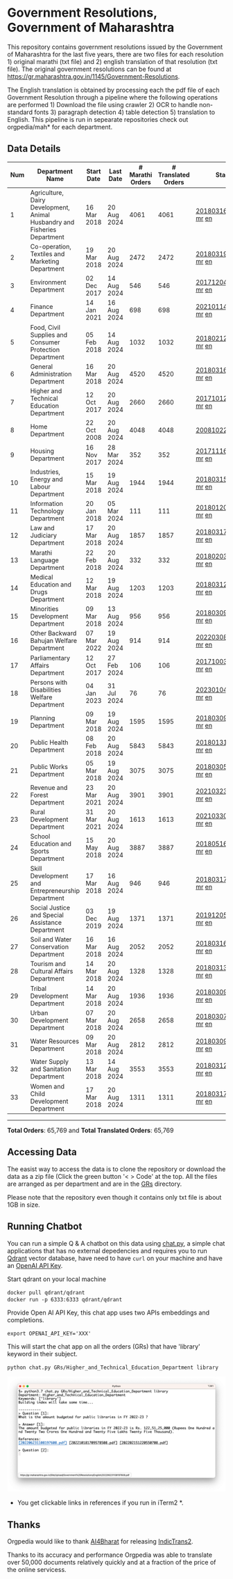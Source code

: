 # Government Resolutions, Government of Maharashtra

This repository contains government resolutions issued by the Government of Maharashtra for the last five years, there are two files for each resolution 1) original marathi (txt file) and 2) english translation of that resolution (txt file). The original government resolutions can be found at https://gr.maharashtra.gov.in/1145/Government-Resolutions.

The English translation is obtained by processing each the pdf file of each Government Resolution through a pipeline where the following operations are performed 1) Download the file using crawler 2) OCR to handle non-standard fonts 3) paragraph detection 4) table  detection 5) translation to English. This pipeline is run in sepearate repositories check out orgpedia/mah* for each department.


## Data Details

| Num | Department Name | Start Date | Last Date | # Marathi Orders | # Translated Orders | Starting Order | Last Order |
| --- | --------------- | ---------- | --------- | ---------------- | ------------------- | -------------- | ---------- |
| 1 | Agriculture, Dairy Development, Animal Husbandry and Fisheries Department | 16 Mar 2018 | 20 Aug 2024 | 4061 | 4061 | [201803161624182101.pdf](https://gr.maharashtra.gov.in/Site/Upload/Government%20Resolutions/English/201803161624182101.pdf) [mr](GRs/Agriculture,_Dairy_Development,_Animal_Husbandry_and_Fisheries_Department/201803161624182101.pdf.mr.txt) [en](GRs/Agriculture,_Dairy_Development,_Animal_Husbandry_and_Fisheries_Department/201803161624182101.pdf.en.txt) | [202408201617328701.pdf](https://gr.maharashtra.gov.in/Site/Upload/Government%20Resolutions/English/202408201617328701.pdf) [mr](GRs/Agriculture,_Dairy_Development,_Animal_Husbandry_and_Fisheries_Department/202408201617328701.pdf.mr.txt) [en](GRs/Agriculture,_Dairy_Development,_Animal_Husbandry_and_Fisheries_Department/202408201617328701.pdf.en.txt) |
| 2 | Co-operation, Textiles and Marketing Department | 19 Mar 2018 | 20 Aug 2024 | 2472 | 2472 | [201803191257576702.pdf](https://gr.maharashtra.gov.in/Site/Upload/Government%20Resolutions/English/201803191257576702.pdf) [mr](GRs/Co-operation,_Textiles_and_Marketing_Department/201803191257576702.pdf.mr.txt) [en](GRs/Co-operation,_Textiles_and_Marketing_Department/201803191257576702.pdf.en.txt) | [202408201830562102.pdf](https://gr.maharashtra.gov.in/Site/Upload/Government%20Resolutions/English/202408201830562102.pdf) [mr](GRs/Co-operation,_Textiles_and_Marketing_Department/202408201830562102.pdf.mr.txt) [en](GRs/Co-operation,_Textiles_and_Marketing_Department/202408201830562102.pdf.en.txt) |
| 3 | Environment Department | 02 Dec 2017 | 14 Aug 2024 | 546 | 546 | [201712041147216904.pdf](https://gr.maharashtra.gov.in/Site/Upload/Government%20Resolutions/English/201712041147216904.pdf) [mr](GRs/Environment_Department/201712041147216904.pdf.mr.txt) [en](GRs/Environment_Department/201712041147216904.pdf.en.txt) | [202408141241327904.pdf](https://gr.maharashtra.gov.in/Site/Upload/Government%20Resolutions/English/202408141241327904.pdf) [mr](GRs/Environment_Department/202408141241327904.pdf.mr.txt) [en](GRs/Environment_Department/202408141241327904.pdf.en.txt) |
| 4 | Finance Department | 14 Jan 2021 | 16 Aug 2024 | 698 | 698 | [202101141237329905.pdf](https://gr.maharashtra.gov.in/Site/Upload/Government%20Resolutions/English/202101141237329905.pdf) [mr](GRs/Finance_Department/202101141237329905.pdf.mr.txt) [en](GRs/Finance_Department/202101141237329905.pdf.en.txt) | [202408161245256305.pdf](https://gr.maharashtra.gov.in/Site/Upload/Government%20Resolutions/English/202408161245256305.pdf) [mr](GRs/Finance_Department/202408161245256305.pdf.mr.txt) [en](GRs/Finance_Department/202408161245256305.pdf.en.txt) |
| 5 | Food, Civil Supplies and Consumer Protection Department | 05 Feb 2018 | 14 Aug 2024 | 1032 | 1032 | [201802121244545806.pdf](https://gr.maharashtra.gov.in/Site/Upload/Government%20Resolutions/English/201802121244545806.pdf) [mr](GRs/Food,_Civil_Supplies_and_Consumer_Protection_Department/201802121244545806.pdf.mr.txt) [en](GRs/Food,_Civil_Supplies_and_Consumer_Protection_Department/201802121244545806.pdf.en.txt) | [202408141743066906.pdf](https://gr.maharashtra.gov.in/Site/Upload/Government%20Resolutions/English/202408141743066906.pdf) [mr](GRs/Food,_Civil_Supplies_and_Consumer_Protection_Department/202408141743066906.pdf.mr.txt) [en](GRs/Food,_Civil_Supplies_and_Consumer_Protection_Department/202408141743066906.pdf.en.txt) |
| 6 | General Administration Department | 16 Mar 2018 | 20 Aug 2024 | 4520 | 4520 | [201803161224022707.pdf](https://gr.maharashtra.gov.in/Site/Upload/Government%20Resolutions/English/201803161224022707.pdf) [mr](GRs/General_Administration_Department/201803161224022707.pdf.mr.txt) [en](GRs/General_Administration_Department/201803161224022707.pdf.en.txt) | [202408201453143907.pdf](https://gr.maharashtra.gov.in/Site/Upload/Government%20Resolutions/English/202408201453143907.pdf) [mr](GRs/General_Administration_Department/202408201453143907.pdf.mr.txt) [en](GRs/General_Administration_Department/202408201453143907.pdf.en.txt) |
| 7 | Higher and Technical Education Department | 12 Oct 2017 | 20 Aug 2024 | 2660 | 2660 | [201710121514029708.pdf](https://gr.maharashtra.gov.in/Site/Upload/Government%20Resolutions/English/201710121514029708.pdf) [mr](GRs/Higher_and_Technical_Education_Department/201710121514029708.pdf.mr.txt) [en](GRs/Higher_and_Technical_Education_Department/201710121514029708.pdf.en.txt) | [202408201130154208.pdf](https://gr.maharashtra.gov.in/Site/Upload/Government%20Resolutions/English/202408201130154208.pdf) [mr](GRs/Higher_and_Technical_Education_Department/202408201130154208.pdf.mr.txt) [en](GRs/Higher_and_Technical_Education_Department/202408201130154208.pdf.en.txt) |
| 8 | Home Department | 22 Oct 2008 | 20 Aug 2024 | 4048 | 4048 | [20081022.pdf](https://gr.maharashtra.gov.in/Site/Upload/Government%20Resolutions/English/20081022.pdf) [mr](GRs/Home_Department/20081022.pdf.mr.txt) [en](GRs/Home_Department/20081022.pdf.en.txt) | [202408201724014729.pdf](https://gr.maharashtra.gov.in/Site/Upload/Government%20Resolutions/English/202408201724014729.pdf) [mr](GRs/Home_Department/202408201724014729.pdf.mr.txt) [en](GRs/Home_Department/202408201724014729.pdf.en.txt) |
| 9 | Housing Department | 16 Nov 2017 | 28 Mar 2024 | 352 | 352 | [201711161447076609.pdf](https://gr.maharashtra.gov.in/Site/Upload/Government%20Resolutions/English/201711161447076609.pdf) [mr](GRs/Housing_Department/201711161447076609.pdf.mr.txt) [en](GRs/Housing_Department/201711161447076609.pdf.en.txt) | [202403281255554909.pdf](https://gr.maharashtra.gov.in/Site/Upload/Government%20Resolutions/English/202403281255554909.pdf) [mr](GRs/Housing_Department/202403281255554909.pdf.mr.txt) [en](GRs/Housing_Department/202403281255554909.pdf.en.txt) |
| 10 | Industries, Energy and Labour Department | 15 Mar 2018 | 19 Aug 2024 | 1944 | 1944 | [201803151204055010.pdf](https://gr.maharashtra.gov.in/Site/Upload/Government%20Resolutions/English/201803151204055010.pdf) [mr](GRs/Industries,_Energy_and_Labour_Department/201803151204055010.pdf.mr.txt) [en](GRs/Industries,_Energy_and_Labour_Department/201803151204055010.pdf.en.txt) | [202408191432356010.pdf](https://gr.maharashtra.gov.in/Site/Upload/Government%20Resolutions/English/202408191432356010.pdf) [mr](GRs/Industries,_Energy_and_Labour_Department/202408191432356010.pdf.mr.txt) [en](GRs/Industries,_Energy_and_Labour_Department/202408191432356010.pdf.en.txt) |
| 11 | Information Technology Department | 20 Jan 2018 | 05 Mar 2024 | 111 | 111 | [201801201843024511.pdf](https://gr.maharashtra.gov.in/Site/Upload/Government%20Resolutions/English/201801201843024511.pdf) [mr](GRs/Information_Technology_Department/201801201843024511.pdf.mr.txt) [en](GRs/Information_Technology_Department/201801201843024511.pdf.en.txt) | [202403051249430211.pdf](https://gr.maharashtra.gov.in/Site/Upload/Government%20Resolutions/English/202403051249430211.pdf) [mr](GRs/Information_Technology_Department/202403051249430211.pdf.mr.txt) [en](GRs/Information_Technology_Department/202403051249430211.pdf.en.txt) |
| 12 | Law and Judiciary Department | 17 Mar 2018 | 20 Aug 2024 | 1857 | 1857 | [201803171129290212.pdf](https://gr.maharashtra.gov.in/Site/Upload/Government%20Resolutions/English/201803171129290212.pdf) [mr](GRs/Law_and_Judiciary_Department/201803171129290212.pdf.mr.txt) [en](GRs/Law_and_Judiciary_Department/201803171129290212.pdf.en.txt) | [202408201503383512.pdf](https://gr.maharashtra.gov.in/Site/Upload/Government%20Resolutions/English/202408201503383512.pdf) [mr](GRs/Law_and_Judiciary_Department/202408201503383512.pdf.mr.txt) [en](GRs/Law_and_Judiciary_Department/202408201503383512.pdf.en.txt) |
| 13 | Marathi Language Department | 22 Feb 2018 | 20 Aug 2024 | 332 | 332 | [201802031549154233.pdf](https://gr.maharashtra.gov.in/Site/Upload/Government%20Resolutions/English/201802031549154233.pdf) [mr](GRs/Marathi_Language_Department/201802031549154233.pdf.mr.txt) [en](GRs/Marathi_Language_Department/201802031549154233.pdf.en.txt) | [202408201234554833.pdf](https://gr.maharashtra.gov.in/Site/Upload/Government%20Resolutions/English/202408201234554833.pdf) [mr](GRs/Marathi_Language_Department/202408201234554833.pdf.mr.txt) [en](GRs/Marathi_Language_Department/202408201234554833.pdf.en.txt) |
| 14 | Medical Education and Drugs Department | 12 Mar 2018 | 19 Aug 2024 | 1203 | 1203 | [201803121137094813.pdf](https://gr.maharashtra.gov.in/Site/Upload/Government%20Resolutions/English/201803121137094813.pdf) [mr](GRs/Medical_Education_and_Drugs_Department/201803121137094813.pdf.mr.txt) [en](GRs/Medical_Education_and_Drugs_Department/201803121137094813.pdf.en.txt) | [202408191638090913.pdf](https://gr.maharashtra.gov.in/Site/Upload/Government%20Resolutions/English/202408191638090913.pdf) [mr](GRs/Medical_Education_and_Drugs_Department/202408191638090913.pdf.mr.txt) [en](GRs/Medical_Education_and_Drugs_Department/202408191638090913.pdf.en.txt) |
| 15 | Minorities Development Department | 09 Mar 2018 | 13 Aug 2024 | 956 | 956 | [201803091218355314.pdf](https://gr.maharashtra.gov.in/Site/Upload/Government%20Resolutions/English/201803091218355314.pdf) [mr](GRs/Minorities_Development_Department/201803091218355314.pdf.mr.txt) [en](GRs/Minorities_Development_Department/201803091218355314.pdf.en.txt) | [202408131743547214.pdf](https://gr.maharashtra.gov.in/Site/Upload/Government%20Resolutions/English/202408131743547214.pdf) [mr](GRs/Minorities_Development_Department/202408131743547214.pdf.mr.txt) [en](GRs/Minorities_Development_Department/202408131743547214.pdf.en.txt) |
| 16 | Other Backward Bahujan Welfare Department | 07 Mar 2022 | 19 Aug 2024 | 914 | 914 | [202203081752439334.pdf](https://gr.maharashtra.gov.in/Site/Upload/Government%20Resolutions/English/202203081752439334.pdf) [mr](GRs/Other_Backward_Bahujan_Welfare_Department/202203081752439334.pdf.mr.txt) [en](GRs/Other_Backward_Bahujan_Welfare_Department/202203081752439334.pdf.en.txt) | [202408201521455034.pdf](https://gr.maharashtra.gov.in/Site/Upload/Government%20Resolutions/English/202408201521455034.pdf) [mr](GRs/Other_Backward_Bahujan_Welfare_Department/202408201521455034.pdf.mr.txt) [en](GRs/Other_Backward_Bahujan_Welfare_Department/202408201521455034.pdf.en.txt) |
| 17 | Parliamentary Affairs Department | 12 Oct 2017 | 27 Feb 2024 | 106 | 106 | [201710031642378615.pdf](https://gr.maharashtra.gov.in/Site/Upload/Government%20Resolutions/English/201710031642378615.pdf) [mr](GRs/Parliamentary_Affairs_Department/201710031642378615.pdf.mr.txt) [en](GRs/Parliamentary_Affairs_Department/201710031642378615.pdf.en.txt) | [202402271500283915.pdf](https://gr.maharashtra.gov.in/Site/Upload/Government%20Resolutions/English/202402271500283915.pdf) [mr](GRs/Parliamentary_Affairs_Department/202402271500283915.pdf.mr.txt) [en](GRs/Parliamentary_Affairs_Department/202402271500283915.pdf.en.txt) |
| 18 | Persons with Disabilities Welfare Department | 04 Jan 2023 | 31 Jul 2024 | 76 | 76 | [202301041906309635.pdf](https://gr.maharashtra.gov.in/Site/Upload/Government%20Resolutions/English/202301041906309635.pdf) [mr](GRs/Persons_with_Disabilities_Welfare_Department/202301041906309635.pdf.mr.txt) [en](GRs/Persons_with_Disabilities_Welfare_Department/202301041906309635.pdf.en.txt) | [202408011226015335.pdf](https://gr.maharashtra.gov.in/Site/Upload/Government%20Resolutions/English/202408011226015335.pdf) [mr](GRs/Persons_with_Disabilities_Welfare_Department/202408011226015335.pdf.mr.txt) [en](GRs/Persons_with_Disabilities_Welfare_Department/202408011226015335.pdf.en.txt) |
| 19 | Planning Department | 09 Mar 2018 | 19 Aug 2024 | 1595 | 1595 | [201803091441032716.pdf](https://gr.maharashtra.gov.in/Site/Upload/Government%20Resolutions/English/201803091441032716.pdf) [mr](GRs/Planning_Department/201803091441032716.pdf.mr.txt) [en](GRs/Planning_Department/201803091441032716.pdf.en.txt) | [202408191444570016.pdf](https://gr.maharashtra.gov.in/Site/Upload/Government%20Resolutions/English/202408191444570016.pdf) [mr](GRs/Planning_Department/202408191444570016.pdf.mr.txt) [en](GRs/Planning_Department/202408191444570016.pdf.en.txt) |
| 20 | Public Health Department | 08 Feb 2018 | 20 Aug 2024 | 5843 | 5843 | [201801311722275417.pdf](https://gr.maharashtra.gov.in/Site/Upload/Government%20Resolutions/English/201801311722275417.pdf) [mr](GRs/Public_Health_Department/201801311722275417.pdf.mr.txt) [en](GRs/Public_Health_Department/201801311722275417.pdf.en.txt) | [202408131748597417.pdf](https://gr.maharashtra.gov.in/Site/Upload/Government%20Resolutions/English/202408131748597417.pdf) [mr](GRs/Public_Health_Department/202408131748597417.pdf.mr.txt) [en](GRs/Public_Health_Department/202408131748597417.pdf.en.txt) |
| 21 | Public Works Department | 05 Mar 2018 | 19 Aug 2024 | 3075 | 3075 | [201803051515468118.pdf](https://gr.maharashtra.gov.in/Site/Upload/Government%20Resolutions/English/201803051515468118.pdf) [mr](GRs/Public_Works_Department/201803051515468118.pdf.mr.txt) [en](GRs/Public_Works_Department/201803051515468118.pdf.en.txt) | [202408191453480018.pdf](https://gr.maharashtra.gov.in/Site/Upload/Government%20Resolutions/English/202408191453480018.pdf) [mr](GRs/Public_Works_Department/202408191453480018.pdf.mr.txt) [en](GRs/Public_Works_Department/202408191453480018.pdf.en.txt) |
| 22 | Revenue and Forest Department | 23 Mar 2021 | 20 Aug 2024 | 3901 | 3901 | [202103231328393119.pdf](https://gr.maharashtra.gov.in/Site/Upload/Government%20Resolutions/English/202103231328393119.pdf) [mr](GRs/Revenue_and_Forest_Department/202103231328393119.pdf.mr.txt) [en](GRs/Revenue_and_Forest_Department/202103231328393119.pdf.en.txt) | [202408201224134819.pdf](https://gr.maharashtra.gov.in/Site/Upload/Government%20Resolutions/English/202408201224134819.pdf) [mr](GRs/Revenue_and_Forest_Department/202408201224134819.pdf.mr.txt) [en](GRs/Revenue_and_Forest_Department/202408201224134819.pdf.en.txt) |
| 23 | Rural Development Department | 31 Mar 2021 | 20 Aug 2024 | 1613 | 1613 | [202103301021181120.pdf](https://gr.maharashtra.gov.in/Site/Upload/Government%20Resolutions/English/202103301021181120.pdf) [mr](GRs/Rural_Development_Department/202103301021181120.pdf.mr.txt) [en](GRs/Rural_Development_Department/202103301021181120.pdf.en.txt) | [202408201054494720.pdf](https://gr.maharashtra.gov.in/Site/Upload/Government%20Resolutions/English/202408201054494720.pdf) [mr](GRs/Rural_Development_Department/202408201054494720.pdf.mr.txt) [en](GRs/Rural_Development_Department/202408201054494720.pdf.en.txt) |
| 24 | School Education and Sports Department | 15 May 2018 | 20 Aug 2024 | 3887 | 3887 | [201805161114241221.pdf](https://gr.maharashtra.gov.in/Site/Upload/Government%20Resolutions/English/201805161114241221.pdf) [mr](GRs/School_Education_and_Sports_Department/201805161114241221.pdf.mr.txt) [en](GRs/School_Education_and_Sports_Department/201805161114241221.pdf.en.txt) | [202408201500014821.pdf](https://gr.maharashtra.gov.in/Site/Upload/Government%20Resolutions/English/202408201500014821.pdf) [mr](GRs/School_Education_and_Sports_Department/202408201500014821.pdf.mr.txt) [en](GRs/School_Education_and_Sports_Department/202408201500014821.pdf.en.txt) |
| 25 | Skill Development and Entrepreneurship Department | 17 Mar 2018 | 16 Aug 2024 | 946 | 946 | [201803171322099003.pdf](https://gr.maharashtra.gov.in/Site/Upload/Government%20Resolutions/English/201803171322099003.pdf) [mr](GRs/Skill_Development_and_Entrepreneurship_Department/201803171322099003.pdf.mr.txt) [en](GRs/Skill_Development_and_Entrepreneurship_Department/201803171322099003.pdf.en.txt) | [202408161257588003.pdf](https://gr.maharashtra.gov.in/Site/Upload/Government%20Resolutions/English/202408161257588003.pdf) [mr](GRs/Skill_Development_and_Entrepreneurship_Department/202408161257588003.pdf.mr.txt) [en](GRs/Skill_Development_and_Entrepreneurship_Department/202408161257588003.pdf.en.txt) |
| 26 | Social Justice and Special Assistance Department | 03 Dec 2019 | 19 Aug 2024 | 1371 | 1371 | [201912051107011622.pdf](https://gr.maharashtra.gov.in/Site/Upload/Government%20Resolutions/English/201912051107011622.pdf) [mr](GRs/Social_Justice_and_Special_Assistance_Department/201912051107011622.pdf.mr.txt) [en](GRs/Social_Justice_and_Special_Assistance_Department/201912051107011622.pdf.en.txt) | [202408201703396122.pdf](https://gr.maharashtra.gov.in/Site/Upload/Government%20Resolutions/English/202408201703396122.pdf) [mr](GRs/Social_Justice_and_Special_Assistance_Department/202408201703396122.pdf.mr.txt) [en](GRs/Social_Justice_and_Special_Assistance_Department/202408201703396122.pdf.en.txt) |
| 27 | Soil and Water Conservation Department | 16 Mar 2018 | 16 Aug 2024 | 2052 | 2052 | [201803161247582426.pdf](https://gr.maharashtra.gov.in/Site/Upload/Government%20Resolutions/English/201803161247582426.pdf) [mr](GRs/Soil_and_Water_Conservation_Department/201803161247582426.pdf.mr.txt) [en](GRs/Soil_and_Water_Conservation_Department/201803161247582426.pdf.en.txt) | [202408161706422426.pdf](https://gr.maharashtra.gov.in/Site/Upload/Government%20Resolutions/English/202408161706422426.pdf) [mr](GRs/Soil_and_Water_Conservation_Department/202408161706422426.pdf.mr.txt) [en](GRs/Soil_and_Water_Conservation_Department/202408161706422426.pdf.en.txt) |
| 28 | Tourism and Cultural Affairs Department | 14 Mar 2018 | 20 Aug 2024 | 1328 | 1328 | [201803131542054523.pdf](https://gr.maharashtra.gov.in/Site/Upload/Government%20Resolutions/English/201803131542054523.pdf) [mr](GRs/Tourism_and_Cultural_Affairs_Department/201803131542054523.pdf.mr.txt) [en](GRs/Tourism_and_Cultural_Affairs_Department/201803131542054523.pdf.en.txt) | [202408201151506123.pdf](https://gr.maharashtra.gov.in/Site/Upload/Government%20Resolutions/English/202408201151506123.pdf) [mr](GRs/Tourism_and_Cultural_Affairs_Department/202408201151506123.pdf.mr.txt) [en](GRs/Tourism_and_Cultural_Affairs_Department/202408201151506123.pdf.en.txt) |
| 29 | Tribal Development Department | 14 Mar 2018 | 20 Aug 2024 | 1936 | 1936 | [201803091105184924.pdf](https://gr.maharashtra.gov.in/Site/Upload/Government%20Resolutions/English/201803091105184924.pdf) [mr](GRs/Tribal_Development_Department/201803091105184924.pdf.mr.txt) [en](GRs/Tribal_Development_Department/201803091105184924.pdf.en.txt) | [202408201159570024.pdf](https://gr.maharashtra.gov.in/Site/Upload/Government%20Resolutions/English/202408201159570024.pdf) [mr](GRs/Tribal_Development_Department/202408201159570024.pdf.mr.txt) [en](GRs/Tribal_Development_Department/202408201159570024.pdf.en.txt) |
| 30 | Urban Development Department | 07 Mar 2018 | 20 Aug 2024 | 2658 | 2658 | [201803071203178325.pdf](https://gr.maharashtra.gov.in/Site/Upload/Government%20Resolutions/English/201803071203178325.pdf) [mr](GRs/Urban_Development_Department/201803071203178325.pdf.mr.txt) [en](GRs/Urban_Development_Department/201803071203178325.pdf.en.txt) | [202408201717500725.pdf](https://gr.maharashtra.gov.in/Site/Upload/Government%20Resolutions/English/202408201717500725.pdf) [mr](GRs/Urban_Development_Department/202408201717500725.pdf.mr.txt) [en](GRs/Urban_Development_Department/202408201717500725.pdf.en.txt) |
| 31 | Water Resources Department | 09 Mar 2018 | 20 Aug 2024 | 2812 | 2812 | [201803091034435527.pdf](https://gr.maharashtra.gov.in/Site/Upload/Government%20Resolutions/English/201803091034435527.pdf) [mr](GRs/Water_Resources_Department/201803091034435527.pdf.mr.txt) [en](GRs/Water_Resources_Department/201803091034435527.pdf.en.txt) | [202408201436554827.pdf](https://gr.maharashtra.gov.in/Site/Upload/Government%20Resolutions/English/202408201436554827.pdf) [mr](GRs/Water_Resources_Department/202408201436554827.pdf.mr.txt) [en](GRs/Water_Resources_Department/202408201436554827.pdf.en.txt) |
| 32 | Water Supply and Sanitation Department | 13 Mar 2018 | 14 Aug 2024 | 3553 | 3553 | [201803121414108428.pdf](https://gr.maharashtra.gov.in/Site/Upload/Government%20Resolutions/English/201803121414108428.pdf) [mr](GRs/Water_Supply_and_Sanitation_Department/201803121414108428.pdf.mr.txt) [en](GRs/Water_Supply_and_Sanitation_Department/201803121414108428.pdf.en.txt) | [202408141809596428.pdf](https://gr.maharashtra.gov.in/Site/Upload/Government%20Resolutions/English/202408141809596428.pdf) [mr](GRs/Water_Supply_and_Sanitation_Department/202408141809596428.pdf.mr.txt) [en](GRs/Water_Supply_and_Sanitation_Department/202408141809596428.pdf.en.txt) |
| 33 | Women and Child Development Department | 17 Mar 2018 | 20 Aug 2024 | 1311 | 1311 | [201803171539444330.pdf](https://gr.maharashtra.gov.in/Site/Upload/Government%20Resolutions/English/201803171539444330.pdf) [mr](GRs/Women_and_Child_Development_Department/201803171539444330.pdf.mr.txt) [en](GRs/Women_and_Child_Development_Department/201803171539444330.pdf.en.txt) | [202408201552206230.pdf](https://gr.maharashtra.gov.in/Site/Upload/Government%20Resolutions/English/202408201552206230.pdf) [mr](GRs/Women_and_Child_Development_Department/202408201552206230.pdf.mr.txt) [en](GRs/Women_and_Child_Development_Department/202408201552206230.pdf.en.txt) |
----------------------------------------------------------------------------------------------------

**Total Orders**: 65,769 and **Total Translated Orders**: 65,769
## Accessing Data

The easist way to access the data is to clone the repository or download the data as a zip file (Click the green button '< > Code' at the top. All the files are arranged as per department and are in the [GRs](GRs) directory.

Please note that the repository even though it contains only txt file is about 1GB in size.

## Running Chatbot

You can run a simple Q & A chatbot on this data using [chat.py](chat.py), a simple chat applications that has no external depedencies and requires you to run [Qdrant](https://qdrant.tech/) vector database, have need to have `curl` on your machine and have an [OpenAI API Key](https://help.openai.com/en/articles/4936850-where-do-i-find-my-secret-api-key).

Start qdrant on your local machine
```shell
docker pull qdrant/qdrant
docker run -p 6333:6333 qdrant/qdrant
```

Provide Open AI API Key, this chat app uses two APIs embeddings and completions.
```shell
export OPENAI_API_KEY='XXX'
```

This will start the chat app on all the orders (GRs) that have 'library' keyword in their subject.

```shell
python chat.py GRs/Higher_and_Technical_Education_Department library
```

![screenshot of running chat.py](screenshot.png)

* You get clickable links in references if you run in iTerm2 *.

## Thanks

Orgpedia would like to thank [AI4Bharat](https://ai4bharat.iitm.ac.in/) for releasing [IndicTrans2](https://github.com/AI4Bharat/IndicTrans2).

Thanks to its accuracy and performance Orgpedia was able to translate over 50,000 documents relatively quickly and at a fraction of the price of the online servicess.











